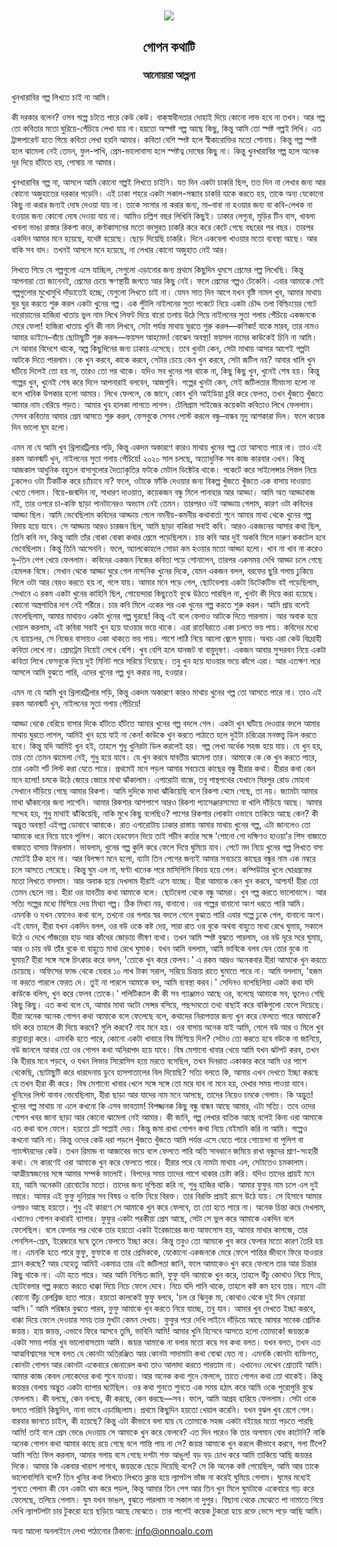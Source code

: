 <div align=center> <img align=center src='../images/prothomalo/গোপন-কথাটি@আনোয়ারা-আল্পনা.jpg' width=500px >

<h2 align=center>গোপন কথাটি</h4><h3 align=center>আনোয়ারা আল্পনা</h3>
</div>

খুনখারাবির গল্প লিখতে চাই না আমি।

কী দরকার বলেন? ওসব গল্পে চটতে পারে কেউ কেউ। বাক্‌স্বাধীনতার দোহাই দিয়ে কোনো লাভ হবে না তখন। আর গল্প তো কবিতার মতো ঘুরিয়ে-পেঁচিয়ে লেখা যায় না।হয়তো অস্পষ্ট গল্প আছে কিছু, কিন্তু আমি তো স্পষ্ট গল্পই লিখি। এত ট্রান্সপারেন্ট হতে গিয়ে কবিতা লেখা হয়নি আমার। কবিতা বেশি স্পষ্ট হলে স্বীকারোক্তির মতো শোনায়। কিন্তু গল্প স্পষ্ট হলে ঝামেলা নেই তেমন, ফুল-পাখি, প্রেম-ভালোবাসা হলে স্পষ্টত্ব দোষের কিছু না। কিন্তু খুনখারাবির গল্প হলে অনেক দূর দিয়ে হাঁটতে হয়, পোষায় না আমার।

খুনখারাবির গল্প না, আসলে আমি কোনো গল্পই লিখতে চাইনি। যত দিন একটা চাকরি ছিল, তত দিন না লেখার জন্য আর কোনো অজুহাতের দরকার পড়েনি। এই ঢাকা শহরে একটা সকাল-সন্ধ্যার চাকরি যাকে করতে হয়, তাকে অন্য যেকোনো কিছু না করার জন্যই দোষ দেওয়া যায় না। তাকে সংসার না করার জন্য, মা–বাবা না হওয়ার জন্য বা কবি-লেখক না হওয়ার জন্য কোনো দোষ দেওয়া যায় না। আমিও চল্লিশ বছর লিখিনি কিছুই। ঢাকার লেগুনা, মুড়ির টিন বাস, খাবলা খাবলা ভাঙা রাস্তার রিকশা করে, কণ্টকাসনের মতো বদসুরত চাকরি করে করে কেটে গেছে বছরের পর বছর। তারপর একদিন আমার মনে হয়েছে, যথেষ্ট হয়েছে। ছেড়ে দিয়েছি চাকরি। দিনে একবেলা খাওয়ার মতো ব্যবস্থা আছে। আর বাকি সব বাদ। তখনই আসলে মনে হয়েছে, না লেখার কোনো অজুহাত নেই আর।

লিখতে গিয়ে যে গল্পগুলো এসে যাচ্ছিল, সেগুলো এড়ানোর জন্য প্রথমে কিছুদিন ধুমসে প্রেমের গল্প লিখেছি। কিন্তু আপনারা তো জানেনই, প্রেমের চেয়ে ক্ষণস্থায়ী জগতে আর কিছু নেই। ফলে প্রেমের গল্পও টেকেনি। এবার আমাকে সেই গল্পগুলোর মুখোমুখি দাঁড়াতেই হচ্ছে, যেগুলো লিখতে চাই না। যেমন সাত দিন আগে যখন বৃষ্টি নামল খুব, আমার মাথায় ঘুর ঘুর করতে শুরু করল একটা খুনের গল্প। এক পুঁটলি নাইলনের সুতা পকেটে নিয়ে একটা চৌদ্দ তলা বিল্ডিংয়ের গেটে দারোয়ানের হাজিরা খাতায় ভুল নাম লিখে লিফট দিয়ে বারো তলায় উঠে গিয়ে নাইলনের সুতা গলায় পেঁচিয়ে একজনকে মেরে ফেলা! হাজিরা খাতায় খুনি কী নাম লিখবে, সেটা পর্যন্ত মাথায় ঘুরতে শুরু করল—কণিকা! যাকে মারব, তার নামও আমার ডাইনে–বাঁয়ে ছোটাছুটি শুরু করল—ফয়সল আহমেদ! বোঝেন অবস্থা! ফয়সল নামের কাউকেই চিনি না আমি। সে আবার বিদেশে থাকে, অল্প কিছুদিনের জন্য ঢাকায় এসেছে। তবে খুনটা কেন, সেটা মাথায় আসার আগেই গল্পটা আটকে দিতে পারলাম। কে খুন করবে, কাকে করবে, সেটার চেয়ে কেন খুন করবে, সেটা জটিল নয়? আবার খালি খুন ঘটিয়ে দিলেই তো হয় না, তারও তো পর থাকে। যদিও সব খুনের পর থাকে না, কিছু কিছু খুন, খুনেই শেষ হয়। কিন্তু গল্পের খুন, খুনেই শেষ করে দিলে আপনারাই বলবেন, আজগুবি। গল্পের খুনটা কেন, সেই জটিলতার মীমাংসা হলো না বলে খানিক উপকার হলো আমার। লিখে ফেললে, কে জানে, কোন খুনি আইডিয়া চুরি করে ফেলত, তখন খুঁজতে খুঁজতে আমার নাম বেরিয়ে পড়ত। আমার খুব হালকা লাগতে লাগল। টেলিগ্রাম সাইজের কয়েকটা কবিতাও লিখে ফেললাম। সেসব কবিতায় আবার প্রেম আসতে শুরু করল, ফেসবুকে সেসব পোস্ট করলে বন্ধু–বান্ধব মৃদু আশকারা দিল। ফলে কয়েক দিন ভালো ঘুম হলো।

এমন না যে আমি খুব থ্রিলারট্রিলার পড়ি, কিন্তু একদম অকারণে কারও মাথায় খুনের গল্প তো আসতে পারে না। তাও এই রকম আনস্মার্ট খুন, নাইলনের সুতা গলায় পেঁচিয়ে! ২০২০ সাল চলছে, অত্যাধুনিক সব কাজ কারবার এখন। কিন্তু আজকাল আধুনিক বহুতল বাসাগুলোর দৈত্যাকৃতির ফটকে মেটাল ডিক্টেটর থাকে। পকেটে করে সাইলেন্সার পিস্তল নিয়ে ঢুকলেও ওটা টিকটিক করে চ্যাঁচাবে না? ফলে, ওটাকে ফাঁকি দেওয়ার জন্য বিকল্প খুঁজতে খুঁজতে এক বাসায় দাওয়াত খেতে গেলাম। বিয়ে-জন্মদিন না, সাধারণ দাওয়াত, কয়েকজন বন্ধু মিলে পানাহার আর আড্ডা। আমি অত আড্ডাবাজ নই, তার ওপরে চা-কফি ছাড়া পানটানেরও অভ্যাস নেই তেমন। তারপরও ওই আড্ডায় গেলাম, কারণ ওটা কবিদের আড্ডা ছিল। আমি ভেবেছিলাম কবিদের আড্ডায় গেলে নমনীয়-কমনীয় কথাবার্তা শুনে আমার মাথা থেকে খুনের গল্প বিদায় হয়ে যাবে। সে আড্ডায় আরও চারজন ছিল, আমি ছাড়া বাকিরা সবাই কবি। আরও একজনের আসার কথা ছিল, তিনি কবি নন, কিন্তু আমি তাঁর বোকা বোকা কথার প্রেমে পড়েছিলাম। চার কবি আর দুই অকবি মিলে দারুণ ককটেল হবে ভেবেছিলাম। কিন্তু তিনি আসেননি। ফলে, অ্যালকোহলে সোডা কম হওয়ার মতো আড্ডা হলো। খাব না খাব না করেও দু–তিন পেগ খেয়ে ফেললাম। কবিদের একজন নিজের কবিতা পড়ে শোনালেন, তারপর একসময় দেখি আড্ডা চলে গেছে হেমলক বিষে। সেখান থেকে আড্ডা ঘুরে গেল নান্দনিক খুনের দিকে, যেমন একজন বলল, বরফের ছুরি গলায় ঢুকিয়ে দিলে ওটা আর বেরও করতে হয় না, গলে যায়। আমার মনে পড়ে গেল, ছোটবেলায় একটা ডিটেকটিভ বই পড়েছিলাম, সেখানে এ রকম একটা খুনের কাহিনি ছিল, গোয়েন্দারা কিছুতেই বুঝে উঠতে পারছিল না, খুনটা কী দিয়ে করা হয়েছে। কোনো অস্ত্রপাতির দাগ নেই শরীরে। চার কবি মিলে একের পর এক খুনের গল্প করতে শুরু করল। আমি প্রায় বলেই ফেলেছিলাম, আমার মাথায়ও একটা খুনের গল্প ঘুরছে! কিন্তু এই বলে ফেলাও আটকে দিতে পারলাম। আর অবাক হয়ে খেয়াল করলাম, এই কবিরা সবাই খুন হয়ে যাওয়ার ভয়ে থাকে। এরা রাতবিরাতে একা চলতে ভয় পায়। কবিদের মধ্যে যে ব্যাচেলর, সে নিজের বাসায়ও একা থাকতে ভয় পায়। পাশে লাঠি নিয়ে আলো জ্বেলে ঘুমায়। অথচ এরা কেউ বিদ্রোহী কবিতা লেখে না। প্রেমট্রেম নিয়েই লেখে বেশি। খুব বেশি হলে যানজট বা বায়ুদূষণ। একজন আবার সুন্দরবন নিয়ে একটা কবিতা লিখে ফেসবুকে দিয়ে দুই মিনিট পরে সরিয়ে নিয়েছে। তবু খুন হয়ে যাওয়ার ভয়ে কাঁপে এরা। আর এতক্ষণ পরে আসলে আমি বুঝতে পারি, এদের খুনের গল্প খুন করার নয়, হওয়ার।

এমন না যে আমি খুব থ্রিলারট্রিলার পড়ি, কিন্তু একদম অকারণে কারও মাথায় খুনের গল্প তো আসতে পারে না। তাও এই রকম আনস্মার্ট খুন, নাইলনের সুতা গলায় পেঁচিয়ে!

আড্ডা থেকে বেরিয়ে বাসার দিকে হাঁটতে হাঁটতে আমার খুনের গল্প বদলে গেল। একটা খুন ঘটিয়ে দেওয়ার বদলে আমার মাথায় ঘুরতে লাগল, আমিই খুন হয়ে যাই না কেন! কাউকে খুন করতে পাঠাতে হলে দুইটা চরিত্রের মনস্তত্ত্ব ডিল করতে হবে। কিন্তু যদি আমিই খুন হই, তাহলে শুধু খুনিরটা ডিল করলেই হয়। গল্প লেখা অর্ধেক সহজ হয়ে যায়। যে খুন হয়, তার তো তেমন ঝামেলা নেই, শুধু হয়ে যাবে। যে খুন করবে যাবতীয় ঝামেলা তার।  আমাকে কে কে খুন করতে পারে, তার একটা শর্ট লিস্ট করা যেতে পারে। প্রথমেই মনে পড়ল আমার সবচেয়ে কাছের বন্ধু হীরার কথা। হীরার কথা কেন মনে হলো! চমকে উঠে জোরে জোরে মাথা ঝাঁকালাম। এগারোটা বাজে, তবু পান্থপথের যেখানে মিরপুর রোড মোহনা সেখানে দাঁড়িয়ে গেছে আমার রিকশা। আমি দুদিকে মাথা ঝাঁকিয়েছি বলে রিকশা থেমে গেছে, তা নয়। জ্যামটা আমার মাথা ঝাঁকানোর জন্য লাগেনি। আমার রিকশার আশপাশে আরও রিকশা প্যাসেঞ্জারসমেত বা খালি দাঁড়িয়ে আছে। আমার সন্দেহ হয়, শুধু মাথাই ঝাঁকিয়েছি, নাকি মুখে কিছু বলেছিও? পাশের রিকশার লোকটা ওভাবে তাকিয়ে আছে কেন? কী অদ্ভুত অবস্থা! এইগল্প ডোবাবে আমাকে। রাত এগারোটায় ঢাকার রাস্তায় আমার মাথায় খুনের গল্প, এটা জানলেও তো আমাকে ধরে নিয়ে যাবে পুলিশ। কানে হেডফোন দিয়ে তাই শচীন কর্তার সঙ্গে 'শোনো গো দক্ষিণও হাওয়া'র শিস বাজাতে বাজাতে বাসায় ফিরলাম। ভাবলাম, খুনের গল্প কুলি করে ফেলে দিয়ে ঘুমিয়ে যাব। পেটে মদ নিয়ে খুনের গল্প লিখতে বসা মোটেই ঠিক হবে না। আর বিলক্ষণ মনে হলো, ব্যাটা তিন পেগের জন্যই আমার সবচেয়ে কাছের বন্ধুর নাম এক নম্বরে চলে আসতে পেরেছে। কিন্তু ঘুম এল না, ঘণ্টা খানেক পরে মাসিপিসি বিদায় হয়ে গেল। কম্পিউটার খুলে ঘোরগ্রস্তের মতো লিখতে বসলাম। আর অবাক হয়ে দেখলাম হীরাই এসে যাচ্ছে। হীরা আমাকে কেন খুন করবে, আশ্চর্য! হীরা তো তেমন ছেলে নয়। হীরা ওর যাবতীয় কথা আমাকে বলে। ছোটবেলা থেকে বন্ধু আমরা। খুব গল্প করতে ভালোবাসে। আর সত্যি গল্পের মধ্যে মিশিয়ে দেয় মিথ্যা গল্প। ঠিক মিথ্যা নয়, বানানো। ওর গল্পের বানানো অংশ ধরতে পারি আমি। এমনকি ও যখন ফোনেও কথা বলে, তখনো ওর গলার স্বর বদলে গেলে বুঝতে পারি এবার গল্পে ঢুকে গেল, বানানো অংশ। এই যেমন, হীরা যখন একদিন বলল, ওর বউ ওকে কষ্ট দেয়, সারা রাত ওর বুকে অথবা বাহুতে মাথা রেখে ঘুমায়, সকালে উঠে ও দেখে পাঁজরের হাড় আর কাঁধের জোড়ায় ভীষণ ব্যথা। তখন আমি স্পষ্ট বুঝতে পারলাম, ওর বউ দূরে সরে ঘুমায়, আর ও চায় বউ তাঁর বুকে বা বাহুতে মাথা রেখে ঘুমাক। যখন আমি বললাম, আমি ভাবিকে বলব যেন তোর বুকে না ঘুমায়? হীরা সঙ্গে সঙ্গে চিৎকার করে বলল, 'তোকে খুন করে ফেলব।' এ রকম আরও অনেকবার হীরা আমাকে খুন করতে চেয়েছে। অফিসের ফান্ড থেকে যেবার ১০ লাখ টাকা সরাল, সরিয়ে চিন্তায় রাতে ঘুমাতে পারে না। আমি বললাম, 'হজম না করতে পারলে ফেরত দে। তুই না পারলে আমাকে বল, আমি ব্যবস্থা করব।' সেদিনও বলেছিলিয়া একটা কথা যদি কাউকে বলিস, খুন করে ফেলব তোকে।' পলিটিক্যাল কী কী সব গ্যাঞ্জামও আছে ওর, বলেছে আমাকে সব, ভুলেও গেছি কিছু কিছু। এত কথা বলে যে, আমার মাথা অটো সেন্সর বসিয়ে, পছন্দমতো তথ্য বাছাই করে বাকিগুলো ফেলে দিয়েছে।  হীরা অনেক অনেক গোপন কথা আমাকে বলে ফেলেছে বলে, কথাদের নিরাপত্তার জন্য খুন করে ফেলতে পারে আমাকে? যদি করে তাহলে কী দিয়ে করবে? গুলি করবে? নাহ মনে হয়। ওর বাসায় অনেক যাই আমি, গেলে বউ আর ও মিলে খুব রান্নাবান্না করে। এমনকি হতে পারে, কোনো একটা খাবারে বিষ মিশিয়ে দিল? সেটাও তো করতে হবে বউকে না জানিয়ে, বউ জানলে আবার তো ওর গোপন কথা অনিরাপদ হয়ে যাবে। বিষ মেশানো খাবার খেয়ে আমি যখন ঝটপট করব, তখন কি হীরার মনে পড়বে, ও যখন লিভার সিরোসিস হয়ে মরতে বসেছিল, তখন দিনরাত একাকার করে আমি ওর পাশে থেকেছি, ছোটাছুটি করে ধারদেনায় ডুবে হাসপাতালের বিল দিয়েছি? সত্যি বলতে কি, আমার এখন দেখতে ইচ্ছা করছে যে তখন হীরা কী করে। বিষ মেশানো খাবার খেলে সঙ্গে সঙ্গে তো মরে যাব না মনে হয়, দেখার সময় পাওয়া যাবে।  খুনিদের লিস্ট বানাব ভেবেছিলাম, হীরা ছাড়া আর যাদের নাম মনে আসছে, তাদের নিয়েও চমকে গেলাম। কি অদ্ভুত! খুনের গল্প মাথায় না এলে কখনো কি এসব ভাবতাম! বিপজ্জনক কিছু বন্ধু বান্ধব আছে আমার, এটা সত্যি। তবে ওদের গোপন খবর জানা ছাড়া আর কোনো ঝামেলা নেই আমার। কী জানি, গল্প লেখার বাতিক আছে বলেই কিনা ওরা আমাকে এত কথা বলে ফেলে। হয়তো প্লট সাপ্লাই দেয়। কিন্তু জমা রাখা গোপন কথা নিয়ে বেইমানি করি না আমি। গল্পেও কখনো আনি না। কিন্তু ওদের কেউ ধরা পড়লে খুঁজতে খুঁজতে আমি পর্যন্ত এসে যেতে পারে গোয়েন্দা বা পুলিশ বা গ্যাংস্টারদের কেউ। তখন রিমান্ড বা আজাবের ভয়ে বলে ফেলতে পারি অতি সাবধানে জমিয়ে রাখা বন্ধুদের প্রাণ-সংহারী কথা। সে কারণেই ওরা আমাকে খুন করে ফেলতে পারে।  হীরার পরে যে নামটা মাথায় এল, সেটাতেও চমকালাম। আত্মীয়স্বজনের সঙ্গে আমার সম্পর্ক ভালোই। বিপদের সময় তাদের পাশে থাকার চেষ্টা করি। যদিও তাদের প্রায়ই মনে হয়, আমি অনেকটা রোবোটের মতো। তাদের জন্য দুশ্চিন্তা করি না, শুধু হাজির থাকি। আমার ফুফুর নাম চলে এল দুই নম্বরে। আমার এই ফুফু দুনিয়ার সব বিষয় ও ব্যক্তি নিয়ে বিরক্ত। তার বিরক্তি প্রায়ই রাগে উঠে যায়। সে হিসাবে আমার ওপরও আছে হয়তো। শুধু এই কারণে সে আমাকে খুন করে ফেলবে, তা তো হতে পারে না। অনেক চিন্তা করে দেখলাম, এখানেও গোপন কথারই ব্যাপার। ফুফুর একটা পরকীয়া প্রেম আছে, সেটা সে ভুল করে আমাকে একদিন বলে ফেলেছিল। বলে ফেলার পর থেকে তার হয়তো একটা ইরেজারের জন্য আফসোস হয়, আমার মাথার কাগজে, তার পেনসিল-প্রেম, ইরেজারে ঘষে তুলে ফেলতে ইচ্ছা করে। কিন্তু তবুও তো আমাকে খুব করে ফেলার মতো কারণ তৈরি হয় না। এমনকি হতে পারে ফুফু, ফুফাকে বা তার প্রেমিককে, যেকোনো একজনকে মেরে ফেলে শান্তির জীবনে ফিরে যাওয়ার প্ল্যান করছে? আর যেহেতু আমিই একমাত্র তার এই জটিলতা জানি, ফলে আমাকেও খুন করে ফেললে তার আর চিন্তার কিছু থাকে না। এটা হতে পারে। আর আমি নিশ্চিত জানি, ফুফু যদি আমাকে খুন করে, তাহলে উঁচু কোথাও নিয়ে গিয়ে, ছোটবেলার গল্প করতে করতে ধাক্কা দিয়ে নিচে ফেলে দেবে। নিচে যদি পানি থাকে, তাহলে কষ্ট কম হবে তার। মানে এটা কোনো উঁচু রেলব্রিজ হতে পারে। হয়তো কালকেই ফুফু বলবে, 'চল রে ঝিনুক মা, কোথাও থেকে দুই দিন বেড়ায়া আসি।' আমি পরিষ্কার বুঝতে পারব, ফুফু আমাকে খুন করতে নিয়ে যাচ্ছে, তবু যাব। আমার খুব দেখতে ইচ্ছা করবে, ধাক্কা দিয়ে ফেলে দেওয়ার সময় তার মুখটা কেমন দেখায়।  ফুফুর পরে দেখি লাইনে দাঁড়িয়ে আছে আমার সাবেক প্রেমিক জয়ন্ত। হায় জয়ন্ত, এভাবে ফিরে আসবে তুমি, ভাবিনি আমি! আমার খুনি হিসেবে আসতে হলো তোমাকে! জয়ন্তকে একটা সময় পর্যন্ত খুব ভালোবাসতাম আমি। জয়ন্ত আমাকে না বলার মতো করে সব কথা বলত। যখন বলত, তখন এত আত্মবিশ্বাসের সঙ্গে বলত যে কোনটা অতিরঞ্জিত আর কোনটা সাদামাটা কথা বোঝা যেত না। এমনকি কোনটা ব্যক্তিগত, কোনটা গোপন আর কোনটা একেবারে জেনারেল কথা তাও আলাদা করতে পারতাম না। এখানেও দেখেন শ্রোতাই আমি। আমার কাজ কেবল লোকেদের কথা শুনে যাওয়া। আর অনেক কথা শুনে ফেললে, তাতে গোপন কথা তো থাকেই। কিন্তু জয়ন্তর বেলায় অদ্ভুত একটা ব্যাপার ঘটেছিল। ওর কথা শুনতে শুনতে এক সময় হঠাৎ করে আমি ওকে পুরোপুরি বুঝে ফেললাম। কী বলছে, কেন বলছে, কী করছে, কেন করছে—সব। ফলে, আমি আগ্রহ হারিয়ে ফেললাম। সেটা ওকে বলতে পারিনি কিছুদিন, নানা ভাবে এড়াচ্ছিলাম। প্রথমে কিছুদিন হয়তো খেয়াল করেনি। যখন বুঝল খুব রেগে গেল। বারবার জানতে চাইল, কী হয়েছে? কিন্তু এটা কীভাবে বলা যায় যে তোমাকে সহজ একটা বইয়ের মতো পড়তে পারছি আমি! তাই বলে প্রেম ভেঙে দেওয়ায় সে আমাকে খুন করে ফেলবে? এত দিন পরেও কি তার অপমান বোধ কাটেনি? নাকি অনেক গোপন কথা আমার কাছে রয়ে গেছে বলে শান্তি পায় না সে? জয়ন্ত আমাকে খুন করলে কীভাবে করবে, গলা টিপে? আমি সত্যি ফিল করলাম, আমার গলায় বসে গেছে দশটা শক্ত আঙুল! বড় বড় চোখ করে আমি তাকিয়ে আছি জয়ন্তর দিকে। আমার কি একবার খারাপ লাগবে, জয়ন্তকে ছেড়ে দিয়েছি বলে? সে কি অনেক কষ্ট পেয়েছিল, আমি আর তাকে ভালোবাসিনি বলে?  তিন খুনির কথা লিখতে লিখতে ক্লান্ত হয়ে ল্যাপটপ ভাঁজ না করেই ঘুমিয়ে গেলাম। ঘুমের মধ্যেই শুনতে পেলাম কী যেন একটা ধাম করে পড়ল, কিন্তু আমার তিন পেগ আর তিন খুন মিলে ঘুমটাকে একেবারে গাঢ় করে ফেলেছে, তলিয়ে গেলাম। ঘুম যখন ভাঙল, বুঝতে পারলাম না সকাল না দুপুর। বিছানা থেকে মেঝেতে পা নামাতে গিয়ে দেখি ল্যাপটপটা চার টুকরো হয়ে ছড়িয়ে আছে মেঝেতে। তার পাশেই কয়েক টুকরো হয়ে রক্তে ভেসে পড়ে আছি আমি।

অন্য আলো অনলাইনে লেখা পাঠানোর ঠিকানা: info@onnoalo.com


